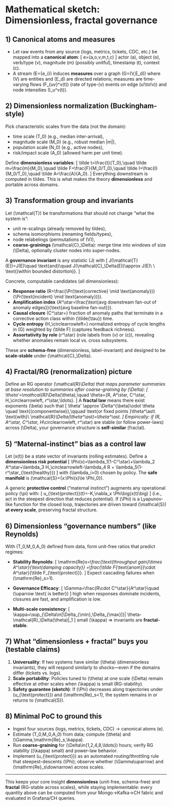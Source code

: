 # Mathematical sketch: Dimensionless, fractal governance

## 1) Canonical atoms and measures
- Let raw events from any source (logs, metrics, tickets, CDC, etc.) be mapped into a **canonical atom**:
  \[
  e=(a,o,v,m,t,c)
  \]
  actor \(a\), object \(o\), verb/type \(v\), magnitude \(m\) (possibly unitful), timestamp \(t\), context \(c\).
- A stream \(E=\{e_i\}\) induces **measures** over a graph \(G=(V,E_d)\) where \(V\) are entities and \(E_d\) are directed relations; measures are time-varying flows \(F_{uv}^v(t)\) (rate of type-\(v\) events on edge \(u\!\to\!v\)) and node intensities \(I_u^v(t)\).

## 2) Dimensionless normalization (Buckingham-style)
Pick characteristic scales from the data (not the domain):  
- time scale \(T_0\) (e.g., median inter-arrival),  
- magnitude scale \(M_0\) (e.g., robust median |m|),  
- population scale \(N_0\) (e.g., active nodes),  
- risk/impact scale \(A_0\) (allowed harm per unit time).

Define **dimensionless variables**:
\[
\tilde t=\frac{t}{T_0},\quad \tilde m=\frac{m}{M_0},\quad \tilde F=\frac{F}{M_0/T_0},\quad \tilde I=\frac{I}{M_0/T_0},\quad \tilde A=\frac{A}{A_0}.
\]
Everything downstream is computed in tildes. This is what makes the theory **dimensionless** and portable across domains.

## 3) Transformation group and invariants
Let \(\mathcal{T}\) be transformations that should not change “what the system *is*”:  
- unit re-scalings (already removed by tildes),  
- schema isomorphisms (renaming fields/types),  
- node relabelings (permutations of \(V\)),  
- **coarse-grainings** \(\mathcal{C}_\Delta\): merge time into windows of size \(\Delta\), optionally cluster nodes into super-nodes.

A **governance invariant** is any statistic \(J\) with
\[
J(\mathcal{T}(E))=J(E)\quad \text{and}\quad J(\mathcal{C}_\Delta(E))\approx J(E)\ \ \text{(within bounded distortion)}.
\]

Concrete, computable candidates (all dimensionless):
- **Response ratio** \(R=\frac{\Pr(\text{corrective} \mid \text{anomaly})}{\Pr(\text{incident} \mid \text{anomaly})}\).
- **Amplification index** \(A^\star=\frac{\text{avg downstream fan-out of anomaly edges}}{\text{avg baseline fan-out}}\).
- **Causal closure** \(C^\star=\) fraction of anomaly paths that terminate in a corrective action class within \(\tilde{\tau}\) time.  
- **Cycle entropy** \(H_\circlearrowleft=\) normalized entropy of cycle lengths in \(G\) weighted by \(\tilde F\) (captures feedback richness).
- **Assortativity by role** \(r^\star\) (role labels from \(v\) or \(c\)), revealing whether anomalies remain local vs. cross subsystems.

These are **schema-free** (dimensionless, label-invariant) and designed to be **scale-stable** under \(\mathcal{C}_\Delta\).

## 4) Fractal/RG (renormalization) picture
Define an RG operator \(\mathcal{R}_\Delta\) that maps parameter summaries at base resolution to summaries after coarse-graining by \(\Delta\):
\[
\theta'=\mathcal{R}_\Delta(\theta),\quad \theta=\{R, A^\star, C^\star, H_\circlearrowleft, r^\star,\ldots\}.
\]
A **fractal law** means there exist exponents \(\beta\) such that
\[
\theta' \approx \Delta^{\beta}\odot \theta \quad \text{(componentwise)},\qquad
\text{or fixed points }\theta^\ast\ \text{with}\ \mathcal{R}_\Delta(\theta^\ast)=\theta^\ast.
\]
Empirically: if \(R, A^\star, C^\star, H_\circlearrowleft, r^\star\) are stable (or follow power-laws) across \(\Delta\), your governance structure is **self-similar** (fractal).

## 5) “Maternal-instinct” bias as a control law
Let \(x(t)\) be a state vector of invariants (rolling estimates). Define a **dimensionless risk potential**
\[
\Phi(x)=\lambda_1(1-C^\star)+\lambda_2 A^\star+\lambda_3 H_\circlearrowleft-\lambda_4 R + \lambda_5(1-r^\star_{\text{healthy}})
\]
with \(\lambda_i>0\) chosen by policy. The **safe manifold** is \(\mathcal{S}=\{x:\Phi(x)\le \Phi_0\}\).

A generic **protective control** (“maternal instinct”) augments any operational policy \(\pi\) with:
\[
u_{\text{protect}}(t)=-K\,\nabla_x \Phi\big(x(t)\big)
\]
(i.e., act in the steepest direction that reduces potential). If \(\Phi\) is a Lyapunov-like function for the closed loop, trajectories are driven toward \(\mathcal{S}\) **at every scale**, preserving fractal structure.

## 6) Dimensionless “governance numbers” (like Reynolds)
With \(T_0,M_0,A_0\) defined from data, form unit-free ratios that predict regimes:

- **Stability Reynolds**:
\[
\mathrm{Re}_s=\frac{\text{throughput gain}\times A^\star}{\text{damping capacity}}
=\frac{\tilde F_{\text{anom}}\cdot A^\star}{\tilde F_{\text{protect}}}.
\]
Expect cascading failures when \(\mathrm{Re}_s>1\).

- **Governance Efficacy**:
\[
\Gamma=\frac{R\cdot C^\star}{A^\star}\quad (\uparrow \text{ is better})
\]
high when responses dominate incidents, closures are fast, and amplification is low.

- **Multi-scale consistency**:
\[
\kappa=\sup_{\Delta\in[\Delta_{\min},\Delta_{\max}]}\| \theta-\mathcal{R}_\Delta(\theta)\|_1
\]
small \(\kappa\) ⇒ invariants are **fractal-stable**.

## 7) What “dimensionless + fractal” buys you (testable claims)
1. **Universality**: If two systems have similar \(\theta\) (dimensionless invariants), they will respond similarly to shocks—even if the domains differ (tickets vs. logs).  
2. **Scale portability**: Policies tuned to \(\theta\) at one scale \(\Delta\) remain effective at other scales when \(\kappa\) is small (RG-stability).  
3. **Safety guarantee (sketch)**: If \(\Phi\) decreases along trajectories under \(u_{\text{protect}}\) and \(\mathrm{Re}_s<1\), the system remains in or returns to \(\mathcal{S}\).

## 8) Minimal PoC to ground this
- Ingest four sources (logs, metrics, tickets, CDC) → canonical atoms \(e\).  
- Estimate \(T_0,M_0,A_0\) from data; compute \(\theta\) and \(\Gamma,\mathrm{Re}_s,\kappa\).  
- Run **coarse-graining** for \(\Delta\in\{1,2,4,8,\ldots\}\) hours; verify RG stability (\(\kappa\) small) and power-law behavior.  
- Implement \(u_{\text{protect}}\) as an automated routing/throttling rule that steepest-descents \(\Phi\); observe whether \(\Gamma\uparrow\) and \(\mathrm{Re}_s\downarrow\) across scales.

---

This keeps your core insight **dimensionless** (unit-free, schema-free) and **fractal** (RG-stable across scales), while staying implementable: every quantity above can be computed from your Mongo→Kafka→CH fabric and evaluated in Grafana/CH queries.

